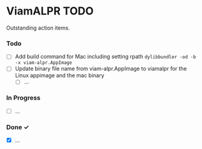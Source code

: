 # ViamALPR TODO

Outstanding action items.

### Todo

- [ ] Add build command for Mac including setting rpath  `dylibbundler -od -b -x viam-alpr.AppImage`
- [ ] Update binary file name from viam-alpr.AppImage to viamalpr for the Linux appimage and the mac binary 
  - [ ] ...  

### In Progress

- [ ] ...  

### Done ✓

- [x] ...